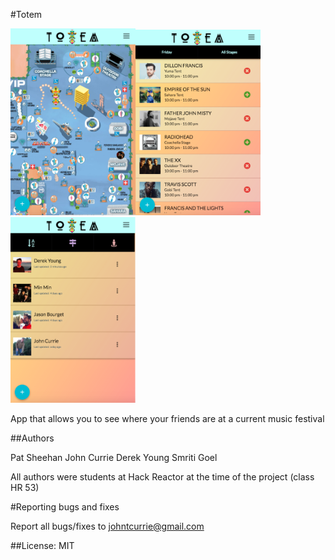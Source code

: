 #Totem


<img src="images/totem1.png" width="200"><img src="images/totem2.png" width="200"><img src="images/totem3.png" width="200">

App that allows you to see where your friends are at a current music festival

##Authors

Pat Sheehan
John Currie
Derek Young
Smriti Goel

All authors were students at Hack Reactor at the time of the project (class HR 53)

#Reporting bugs and fixes  

Report all bugs/fixes to johntcurrie@gmail.com

##License: MIT